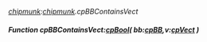 _[chipmunk](../../modules/chipmunk/chipmunk-module.md):[chipmunk](../../modules/chipmunk/chipmunk-module.md).cpBBContainsVect_
##### Function cpBBContainsVect:[cpBool](../../modules/chipmunk/chipmunk-cpbool.md)( bb:[cpBB](../../modules/chipmunk/chipmunk-cpbb.md),v:[cpVect](../../modules/chipmunk/chipmunk-cpvect.md) )
